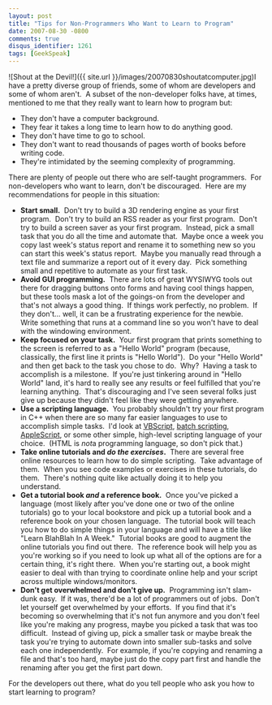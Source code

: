 ```yaml
---
layout: post
title: "Tips for Non-Programmers Who Want to Learn to Program"
date: 2007-08-30 -0800
comments: true
disqus_identifier: 1261
tags: [GeekSpeak]
---
```

![Shout at the
Devil!]({{ site.url }}/images/20070830shoutatcomputer.jpg)I
have a pretty diverse group of friends, some of whom are developers and
some of whom aren't.  A subset of the non-developer folks have, at
times, mentioned to me that they really want to learn how to program
but:

-   They don't have a computer background.
-   They fear it takes a long time to learn how to do anything good.
-   They don't have time to go to school.
-   They don't want to read thousands of pages worth of books before
    writing code.
-   They're intimidated by the seeming complexity of programming.

There are plenty of people out there who are self-taught programmers. 
For non-developers who want to learn, don't be discouraged.  Here are my
recommendations for people in this situation:

-   **Start small.**  Don't try to build a 3D rendering engine as your
    first program.  Don't try to build an RSS reader as your first
    program.  Don't try to build a screen saver as your first program. 
    Instead, pick a small task that you do all the time and automate
    that.  Maybe once a week you copy last week's status report
    and rename it to something new so you can start this week's status
    report.  Maybe you manually read through a text file and summarize a
    report out of it every day.  Pick something small and repetitive to
    automate as your first task.
-   **Avoid GUI programming.**  There are lots of great WYSIWYG tools
    out there for dragging buttons onto forms and having cool things
    happen, but these tools mask a lot of the goings-on from the
    developer and that's not always a good thing.  If things work
    perfectly, no problem.  If they don't... well, it can be a
    frustrating experience for the newbie.  Write something that runs at
    a command line so you won't have to deal with the windowing
    environment.
-   **Keep focused on your task.**  Your first program that prints
    something to the screen is referred to as a "Hello World" program
    (because, classically, the first line it prints is "Hello World"). 
    Do your "Hello World" and then get back to the task you chose to
    do.  Why?  Having a task to accomplish is a milestone.  If you're
    just tinkering around in "Hello World" land, it's hard to really see
    any results or feel fulfilled that you're learning anything.  That's
    discouraging and I've seen several folks just give up because they
    didn't feel like they were getting anywhere.
-   **Use a scripting language.**  You probably shouldn't try your first
    program in C++ when there are so many far easier languages to use to
    accomplish simple tasks.  I'd look at
    [VBScript](http://msdn2.microsoft.com/en-us/library/sx7b3k7y.aspx),
    [batch
    scripting](http://labmice.techtarget.com/scripting/batchfiles.htm),
    [AppleScript](http://www.apple.com/macosx/features/applescript/), or
    some other simple, high-level scripting language of your choice. 
    (HTML is *not*a programming language, so don't pick that.)
-   **Take online tutorials and *do the exercises*.**  There are several
    free online resources to learn how to do simple scripting.  Take
    advantage of them.  When you see code examples or exercises in these
    tutorials, do them.  There's nothing quite like actually doing it to
    help you understand.
-   **Get a tutorial book *and* a reference book.**  Once you've picked
    a language (most likely after you've done one or two of the online
    tutorials) go to your local bookstore and pick up a tutorial book
    and a reference book on your chosen language.  The tutorial book
    will teach you how to do simple things in your language and will
    have a title like "Learn BlahBlah In A Week."  Tutorial books are
    good to augment the online tutorials you find out there.  The
    reference book will help you as you're working so if you need to
    look up what all of the options are for a certain thing, it's right
    there.  When you're starting out, a book might easier to deal with
    than trying to coordinate online help and your script across
    multiple windows/monitors.
-   **Don't get overwhelmed and don't give up.**  Programming isn't
    slam-dunk easy.  If it was, there'd be a lot of programmers out of
    jobs.  Don't let yourself get overwhelmed by your efforts.  If you
    find that it's becoming so overwhelming that it's not fun anymore
    and you don't feel like you're making any progress, maybe you picked
    a task that was too difficult.  Instead of giving up, pick a smaller
    task or maybe break the task you're trying to automate down into
    smaller sub-tasks and solve each one independently.  For example, if
    you're copying and renaming a file and that's too hard, maybe just
    do the copy part first and handle the renaming after you get the
    first part down.

For the developers out there, what do you tell people who ask you how to
start learning to program?

